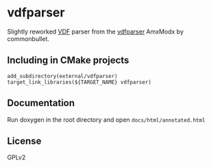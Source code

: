 # vdfparser

Slightly reworked [VDF] parser from the [vdfparser] AmxModx by commonbullet.

## Including in CMake projects

    add_subdirectory(external/vdfparser)
    target_link_libraries(${TARGET_NAME} vdfparser)

## Documentation

Run doxygen in the root directory and open `docs/html/annotated.html`

## License

GPLv2

[vdfparser]: https://code.google.com/archive/p/vdfparser/
[VDF]: https://developer.valvesoftware.com/wiki/KeyValues
